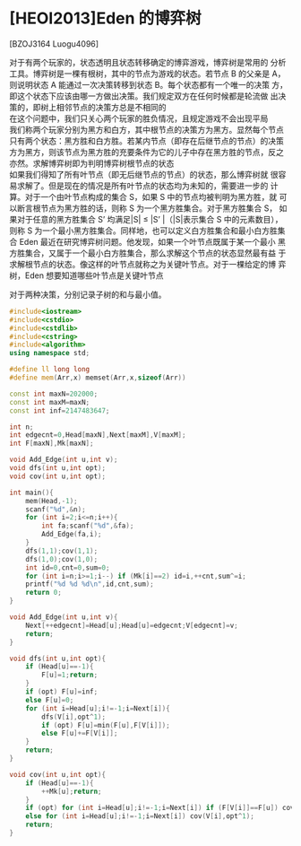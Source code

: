 # [HEOI2013]Eden 的博弈树
[BZOJ3164 Luogu4096]

对于有两个玩家的，状态透明且状态转移确定的博弈游戏，博弈树是常用的 分析工具。博弈树是一棵有根树，其中的节点为游戏的状态。若节点 B 的父亲是 A，则说明状态 A 能通过一次决策转移到状态 B。每个状态都有一个唯一的决策 方，即这个状态下应该由哪一方做出决策。我们规定双方在任何时候都是轮流做 出决策的，即树上相邻节点的决策方总是不相同的  
在这个问题中，我们只关心两个玩家的胜负情况，且规定游戏不会出现平局  
我们称两个玩家分别为黑方和白方，其中根节点的决策方为黑方。显然每个节点 只有两个状态：黑方胜和白方胜。若某内节点（即存在后继节点的节点）的决策 方为黑方，则该节点为黑方胜的充要条件为它的儿子中存在黑方胜的节点，反之 亦然。求解博弈树即为判明博弈树根节点的状态  
如果我们得知了所有叶节点（即无后继节点的节点）的状态，那么博弈树就 很容易求解了。但是现在的情况是所有叶节点的状态均为未知的，需要进一步的 计算。对于一个由叶节点构成的集合 S，如果 S 中的节点均被判明为黑方胜，就 可以断言根节点为黑方胜的话，则称 S 为一个黑方胜集合。对于黑方胜集合 S， 如果对于任意的黑方胜集合 S’ 均满足|S| ≤ |S’ |（|S|表示集合 S 中的元素数目）， 则称 S 为一个最小黑方胜集合。同样地，也可以定义白方胜集合和最小白方胜集合 Eden 最近在研究博弈树问题。他发现，如果一个叶节点既属于某一个最小 黑方胜集合，又属于一个最小白方胜集合，那么求解这个节点的状态显然最有益 于求解根节点的状态。像这样的叶节点就称之为关键叶节点。对于一棵给定的博 弈树，Eden 想要知道哪些叶节点是关键叶节点

对于两种决策，分别记录子树的和与最小值。

```cpp
#include<iostream>
#include<cstdio>
#include<cstdlib>
#include<cstring>
#include<algorithm>
using namespace std;

#define ll long long
#define mem(Arr,x) memset(Arr,x,sizeof(Arr))

const int maxN=202000;
const int maxM=maxN;
const int inf=2147483647;

int n;
int edgecnt=0,Head[maxN],Next[maxM],V[maxM];
int F[maxN],Mk[maxN];

void Add_Edge(int u,int v);
void dfs(int u,int opt);
void cov(int u,int opt);

int main(){
	mem(Head,-1);
	scanf("%d",&n);
	for (int i=2;i<=n;i++){
		int fa;scanf("%d",&fa);
		Add_Edge(fa,i);
	}
	dfs(1,1);cov(1,1);
	dfs(1,0);cov(1,0);
	int id=0,cnt=0,sum=0;
	for (int i=n;i>=1;i--) if (Mk[i]==2) id=i,++cnt,sum^=i;
	printf("%d %d %d\n",id,cnt,sum);
	return 0;
}

void Add_Edge(int u,int v){
	Next[++edgecnt]=Head[u];Head[u]=edgecnt;V[edgecnt]=v;
	return;
}

void dfs(int u,int opt){
	if (Head[u]==-1){
		F[u]=1;return;
	}
	if (opt) F[u]=inf;
	else F[u]=0;
	for (int i=Head[u];i!=-1;i=Next[i]){
		dfs(V[i],opt^1);
		if (opt) F[u]=min(F[u],F[V[i]]);
		else F[u]+=F[V[i]];
	}
	return;
}

void cov(int u,int opt){
	if (Head[u]==-1){
		++Mk[u];return;
	}
	if (opt) for (int i=Head[u];i!=-1;i=Next[i]) if (F[V[i]]==F[u]) cov(V[i],opt^1); else;
	else for (int i=Head[u];i!=-1;i=Next[i]) cov(V[i],opt^1);
	return;
}
```